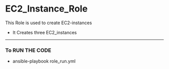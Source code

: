 # EC2_Instance_Role
This Role is used to create EC2-instances 

- It Creates three EC2_instances 

---
### To RUN THE CODE 
- ansible-playbook role_run.yml
